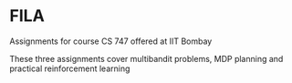 # FILA
Assignments for course CS 747 offered at IIT Bombay

These three assignments cover multibandit problems, MDP planning and practical reinforcement learning

